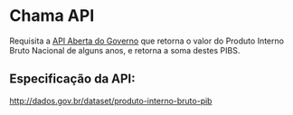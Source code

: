 # Chama API

Requisita a [API Aberta do Governo](http://api.pgi.gov.br/api/1/serie/1873.json) que retorna o valor do Produto Interno Bruto Nacional de alguns anos, e retorna a soma destes PIBS.

## Especificação da API:

http://dados.gov.br/dataset/produto-interno-bruto-pib
